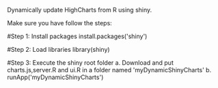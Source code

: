 
Dynamically update HighCharts from R using shiny.

Make sure you have follow the steps:

#Step 1: Install packages
install.packages('shiny')

#Step 2: Load libraries
library(shiny)

#Step 3: Execute the shiny root folder
  a. Download and put charts.js,server.R and ui.R in a folder named 'myDynamicShinyCharts'
  b. runApp('myDynamicShinyCharts')
